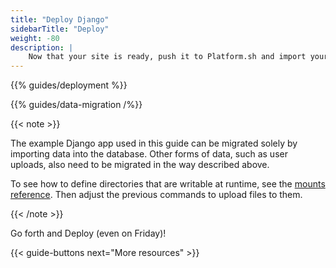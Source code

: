 ```yaml
---
title: "Deploy Django"
sidebarTitle: "Deploy"
weight: -80
description: |
    Now that your site is ready, push it to Platform.sh and import your data.
---
```


{{% guides/deployment %}}

{{% guides/data-migration /%}}

{{< note >}}

The example Django app used in this guide can be migrated solely by importing data into the database.
Other forms of data, such as user uploads, also need to be migrated in the way described above.

To see how to define directories that are writable at runtime, see the [mounts reference](../../../create-apps/app-reference#mounts).
Then adjust the previous commands to upload files to them.

{{< /note >}}

Go forth and Deploy (even on Friday)!

{{< guide-buttons next="More resources" >}}
